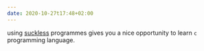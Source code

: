 ```yaml
---
date: 2020-10-27t17:48+02:00
---
```


using [suckless](https://suckless.org) programmes gives you a nice opportunity
to learn `c` programming language.

